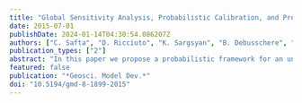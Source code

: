 ```yaml
---
title: "Global Sensitivity Analysis, Probabilistic Calibration, and Predictive Assessment for the Data Assimilation Linked Ecosystem Carbon Model"
date: 2015-07-01
publishDate: 2024-01-14T04:30:54.086207Z
authors: ["C. Safta", "D. Ricciuto", "K. Sargsyan", "B. Debusschere", "H. N. Najm", "M. Williams", "P. Thornton"]
publication_types: ["2"]
abstract: "In this paper we propose a probabilistic framework for an uncertainty quantification (UQ) study of a carbon cycle model and focus on the comparison between steady-state and transient simulation setups. A global sensitivity analysis (GSA) study indicates the parameters and parameter couplings that are important at different times of the year for quantities of interest (QoIs) obtained with the data assimilation linked ecosystem carbon (DALEC) model. We then employ a Bayesian approach and a statistical model error term to calibrate the parameters of DALEC using net ecosystem exchange (NEE) observations at the Harvard Forest site. The calibration results are employed in the second part of the paper to assess the predictive skill of the model via posterior predictive checks."
featured: false
publication: "*Geosci. Model Dev.*"
doi: "10.5194/gmd-8-1899-2015"
---
```



